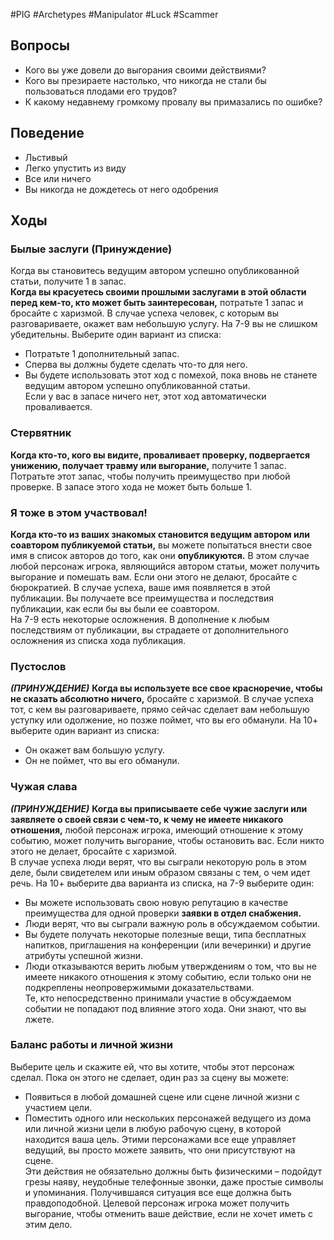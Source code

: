 #PIG  #Archetypes  #Manipulator #Luck #Scammer 

## Вопросы
* Кого вы уже довели до выгорания своими действиями?
* Кого вы презираете настолько, что никогда не стали бы пользоваться плодами его трудов?
* К какому недавнему громкому провалу вы примазались по ошибке?

## Поведение
- Льстивый
- Легко упустить из виду
- Все или ничего
- Вы никогда не дождетесь от него одобрения

## Ходы
### Былые заслуги (Принуждение)  
Когда вы становитесь ведущим автором успешно  опубликованной статьи, получите 1 в запас.  
**Когда вы красуетесь своими прошлыми заслугами в  этой области перед кем-то, кто может быть  заинтересован,** потратьте 1 запас и бросайте с  харизмой. В случае успеха человек, с которым вы  разговариваете, окажет вам небольшую услугу. На 7-9  вы не слишком убедительны. Выберите один вариант из  списка:  
* Потратьте 1 дополнительный запас.  
* Сперва вы должны будете сделать что-то для  него.  
* Вы будете использовать этот ход с помехой, пока  вновь не станете ведущим автором успешно  опубликованной статьи.  
Если у вас в запасе ничего нет, этот ход  автоматически проваливается.
### Стервятник  
**Когда кто-то, кого вы видите, проваливает  проверку, подвергается унижению, получает  травму или выгорание,** получите 1 запас. Потратьте  этот запас, чтобы получить преимущество при любой  проверке. В запасе этого хода не может быть больше 1.  
### Я тоже в этом участвовал!  
**Когда кто-то из ваших знакомых становится  ведущим автором или соавтором публикуемой  статьи,** вы можете попытаться внести свое имя в  список авторов до того, как они **опубликуются.** В этом  случае любой персонаж игрока, являющийся автором  статьи, может получить выгорание и помешать вам.  Если они этого не делают, бросайте с бюрократией.  В случае успеха, ваше имя появляется в этой  публикации. Вы получаете все преимущества и  последствия публикации, как если бы вы были ее  соавтором.  
На 7-9 есть некоторые осложнения. В дополнение к  любым последствиям от публикации, вы страдаете от  дополнительного осложнения из списка хода публикация.
### Пустослов 
***(ПРИНУЖДЕНИЕ)***
**Когда вы используете все свое красноречие, чтобы не  сказать абсолютно ничего,** бросайте с харизмой. В  случае успеха тот, с кем вы разговариваете, прямо  сейчас сделает вам небольшую уступку или одолжение,  но позже поймет, что вы его обманули. На 10+  выберите один вариант из списка:  
* Он окажет вам большую услугу.  
* Он не поймет, что вы его обманули.
### Чужая слава
***(ПРИНУЖДЕНИЕ)***
**Когда вы приписываете себе чужие заслуги или  заявляете о своей связи с чем-то, к чему не имеете  никакого отношения,** любой персонаж игрока,  имеющий отношение к этому событию, может  получить выгорание, чтобы остановить вас. Если  никто этого не делает, бросайте с харизмой.  
В случае успеха люди верят, что вы сыграли некоторую  роль в этом деле, были свидетелем или иным образом  связаны с тем, о чем идет речь. На 10+ выберите два  варианта из списка, на 7-9 выберите один:  
* Вы можете использовать свою новую репутацию в  качестве преимущества для одной проверки **заявки  в отдел снабжения.**  
* Люди верят, что вы сыграли важную роль в  обсуждаемом событии.  
* Вы будете получать некоторые полезные вещи,  типа бесплатных напитков, приглашения на  конференции (или вечеринки) и другие атрибуты  успешной жизни.  
* Люди отказываются верить любым утверждениям  о том, что вы не имеете никакого отношения к  этому событию, если только они не подкреплены  неопровержимыми доказательствами.  
Те, кто непосредственно принимали участие в  обсуждаемом событии не попадают под влияние этого  хода. Они знают, что вы лжете.
### Баланс работы и личной жизни  
Выберите цель и скажите ей, что вы хотите, чтобы  этот персонаж сделал. Пока он этого не сделает, один  раз за сцену вы можете:  
* Появиться в любой домашней сцене или сцене  личной жизни с участием цели.  
* Поместить одного или нескольких персонажей  ведущего из дома или личной жизни цели в любую  рабочую сцену, в которой находится ваша цель.  Этими персонажами все еще управляет ведущий,  вы просто можете заявить, что они  присутствуют на сцене.  
Эти действия не обязательно должны быть  физическими – подойдут грезы наяву, неудобные телефонные звонки, даже простые символы и  упоминания. Получившаяся ситуация все еще должна  быть правдоподобной. Целевой персонаж игрока может  получить выгорание, чтобы отменить ваше действие,  если не хочет иметь с этим дело. 